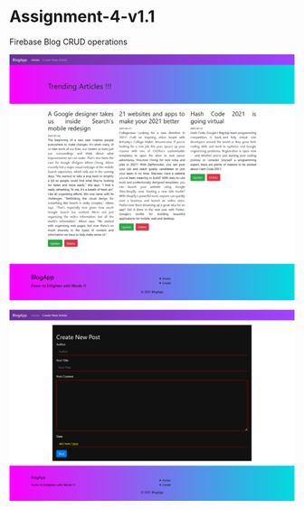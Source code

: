 # Assignment-4-v1.1

Firebase Blog CRUD operations

![Homepage](./img/1.png)



![Create New Page](./img/2.png)




